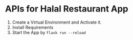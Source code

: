 # APIs for Halal Restaurant App
1. Create a Virtual Environment and Activate it. 
2. Install Requirements
3. Start the App by `flask run --reload`